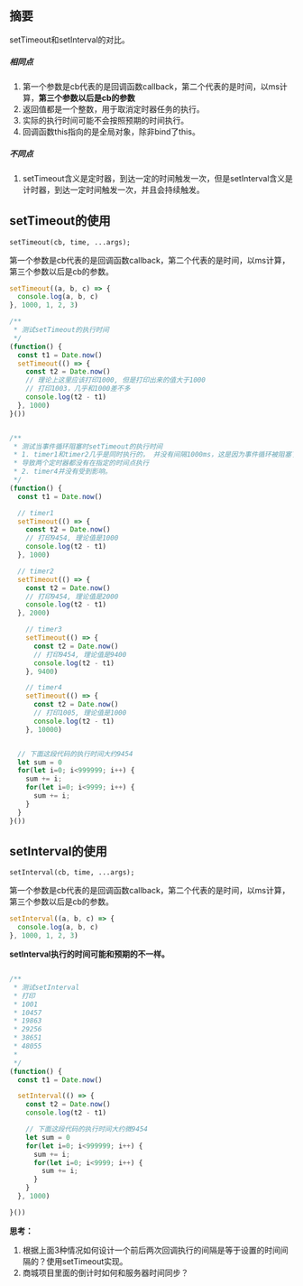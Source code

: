 ## 摘要

setTimeout和setInterval的对比。

##### 相同点

1. 第一个参数是cb代表的是回调函数callback，第二个代表的是时间，以ms计算，**第三个参数以后是cb的参数**
2. 返回值都是一个整数，用于取消定时器任务的执行。
3. 实际的执行时间可能不会按照预期的时间执行。
4. 回调函数this指向的是全局对象，除非bind了this。

##### 不同点

1. setTimeout含义是定时器，到达一定的时间触发一次，但是setInterval含义是计时器，到达一定时间触发一次，并且会持续触发。

## setTimeout的使用

```
setTimeout(cb, time, ...args);
```

第一个参数是cb代表的是回调函数callback，第二个代表的是时间，以ms计算，第三个参数以后是cb的参数。

```javascript
setTimeout((a, b, c) => {
  console.log(a, b, c)
}, 1000, 1, 2, 3)
```



```js
/**
 * 测试setTimeout的执行时间
 */
(function() {
  const t1 = Date.now()
  setTimeout(() => {
    const t2 = Date.now()
    // 理论上这里应该打印1000, 但是打印出来的值大于1000
    // 打印1003，几乎和1000差不多
    console.log(t2 - t1)
  }, 1000)
}())


/**
 * 测试当事件循环阻塞时setTimeout的执行时间
 * 1. timer1和timer2几乎是同时执行的， 并没有间隔1000ms，这是因为事件循环被阻塞了，
 * 导致两个定时器都没有在指定的时间点执行
 * 2. timer4并没有受到影响。
 */
(function() {
  const t1 = Date.now()

  // timer1
  setTimeout(() => {
    const t2 = Date.now()
    // 打印9454, 理论值是1000
    console.log(t2 - t1)
  }, 1000)

  // timer2
  setTimeout(() => {
    const t2 = Date.now()
    // 打印9454, 理论值是2000
    console.log(t2 - t1)
  }, 2000)

    // timer3
    setTimeout(() => {
      const t2 = Date.now()
      // 打印9454, 理论值是9400
      console.log(t2 - t1)
    }, 9400)

    // timer4
    setTimeout(() => {
      const t2 = Date.now()
      // 打印1005, 理论值是1000
      console.log(t2 - t1)
    }, 10000)


  // 下面这段代码的执行时间大约9454
  let sum = 0
  for(let i=0; i<999999; i++) {
    sum += i;
    for(let i=0; i<9999; i++) {
      sum += i;
    }
  }
}())
```



## setInterval的使用

```
setInterval(cb, time, ...args);
```

第一个参数是cb代表的是回调函数callback，第二个代表的是时间，以ms计算，第三个参数以后是cb的参数。

```javascript
setInterval((a, b, c) => {
  console.log(a, b, c)
}, 1000, 1, 2, 3)
```

**setInterval执行的时间可能和预期的不一样。**

```js

/**
 * 测试setInterval
 * 打印
 * 1001
 * 10457
 * 19863
 * 29256
 * 38651
 * 48055
 * 
 */
(function() {
  const t1 = Date.now()

  setInterval(() => {
    const t2 = Date.now()
    console.log(t2 - t1)

    // 下面这段代码的执行时间大约微9454
    let sum = 0
    for(let i=0; i<999999; i++) {
      sum += i;
      for(let i=0; i<9999; i++) {
        sum += i;
      }
    }
  }, 1000)

}())
```



**思考：** 

1. 根据上面3种情况如何设计一个前后两次回调执行的间隔是等于设置的时间间隔的？使用setTimeout实现。
2. 商城项目里面的倒计时如何和服务器时间同步？